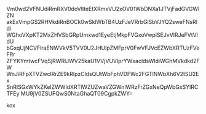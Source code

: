 Vm0wd2VFNUdiRmRXV0doVllteEtXRmxVU2xOV01WbDNXa1JTVjFadGVGWlZN
akExVmpGS2RHVkdiRnBOCk0wSklWbTB4UzFJeVRrbGlSbVJYQ2sweFNsRldi
WGhoVXpKT2MxZHVSbGRpUmxwd1EyeEtjMkpFVGxoVwpiSEJvVlRJeFVtVldU
bGxqUjNCVFlraENWVkV5TVV0U2JHUlpZMFprV0FwVFJVcEZWbXRTUzFVeFRr
ZFYKYmtwcFVqSjRWRlJWV25kaU1VVjVUVlprYWxacldsWldiWGhMVkdkd2FW
WnJiRFpXTVZwclRrZE9kRlpzCldsQUtWbFphVDFWc2FGTlNWbXh6V2tSU2Ex
SnRlSGxWYkZKelZWWldXRTlWZUZwaVZGWnlWRzFrZGxNeQpWbGxSYlRCTFEy
MU9jV0ZSUFQwS0NtaGhaQT09CgpkZWY=

kox